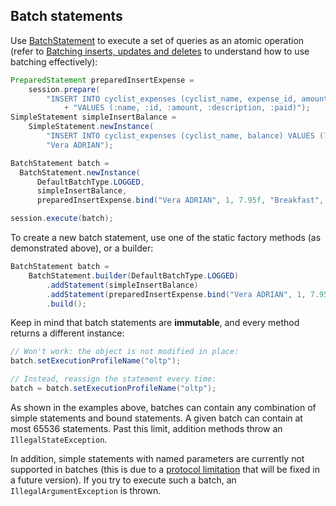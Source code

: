 ## Batch statements

Use [BatchStatement] to execute a set of queries as an atomic operation (refer to 
[Batching inserts, updates and deletes][batch_dse] to understand how to use batching effectively):

```java
PreparedStatement preparedInsertExpense =
    session.prepare(
        "INSERT INTO cyclist_expenses (cyclist_name, expense_id, amount, description, paid) "
            + "VALUES (:name, :id, :amount, :description, :paid)");
SimpleStatement simpleInsertBalance =
    SimpleStatement.newInstance(
        "INSERT INTO cyclist_expenses (cyclist_name, balance) VALUES (?, 0) IF NOT EXISTS",
        "Vera ADRIAN");

BatchStatement batch =
  BatchStatement.newInstance(
      DefaultBatchType.LOGGED,
      simpleInsertBalance,
      preparedInsertExpense.bind("Vera ADRIAN", 1, 7.95f, "Breakfast", false));

session.execute(batch);
```

To create a new batch statement, use one of the static factory methods (as demonstrated above), or a
builder: 

```java
BatchStatement batch =
    BatchStatement.builder(DefaultBatchType.LOGGED)
        .addStatement(simpleInsertBalance)
        .addStatement(preparedInsertExpense.bind("Vera ADRIAN", 1, 7.95f, "Breakfast", false))
        .build();
```

Keep in mind that batch statements are **immutable**, and every method returns a different instance:

```java
// Won't work: the object is not modified in place:
batch.setExecutionProfileName("oltp");

// Instead, reassign the statement every time:
batch = batch.setExecutionProfileName("oltp");
```

As shown in the examples above, batches can contain any combination of simple statements and bound 
statements. A given batch can contain at most 65536 statements. Past this limit, addition methods
throw an `IllegalStateException`.

In addition, simple statements with named parameters are currently not supported in batches (this is
due to a [protocol limitation][CASSANDRA-10246] that will be fixed in a future version). If you try
to execute such a batch, an `IllegalArgumentException` is thrown.

[BatchStatement]: https://docs.datastax.com/en/drivers/java/4.2/com/datastax/oss/driver/api/core/cql/BatchStatement.html
[batch_dse]: http://docs.datastax.com/en/dse/6.7/cql/cql/cql_using/useBatch.html
[CASSANDRA-10246]: https://issues.apache.org/jira/browse/CASSANDRA-10246